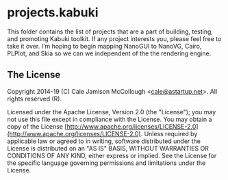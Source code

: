 # projects.kabuki

This folder contains the list of projects that are a part of building, testing, and promoting Kabuki toolkit. If any project interests you, please feel free to take it over. I'm hoping to begin mapping NanoGUI to NanoVG, Cairo, PLPlot, and Skia so we can we independent of the the rendering engine.

## The License

Copyright 2014-19 (C) Cale Jamison McCollough <<cale@astartup.net>>. All rights reserved (R).

Licensed under the Apache License, Version 2.0 (the "License"); you may not use this file except in compliance with the License. You may obtain a copy of the License [http://www.apache.org/licenses/LICENSE-2.0](http://www.apache.org/licenses/LICENSE-2.0). Unless required by applicable law or agreed to in writing, software distributed under the License is distributed on an "AS IS" BASIS, WITHOUT WARRANTIES OR CONDITIONS OF ANY KIND, either express or implied. See the License for the specific language governing permissions and limitations under the License.
